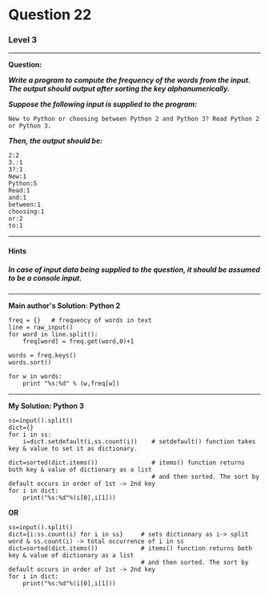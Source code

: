 # Question 22
### Level 3
--------------------

**Question:**

***Write a program to compute the frequency of the words from the input. The output should output after sorting the key alphanumerically.***

***Suppose the following input is supplied to the program:***

```New to Python or choosing between Python 2 and Python 3? Read Python 2 or Python 3.```

***Then, the output should be:***
```
2:2
3.:1
3?:1
New:1
Python:5
Read:1
and:1
between:1
choosing:1
or:2
to:1
```

----------------------
#### Hints
##### In case of input data being supplied to the question, it should be assumed to be a console input.

-------------------
**Main author's Solution: Python 2**
```
freq = {}   # frequency of words in text
line = raw_input()
for word in line.split():
    freq[word] = freq.get(word,0)+1

words = freq.keys()
words.sort()

for w in words:
    print "%s:%d" % (w,freq[w])
```
----------------
**My Solution: Python 3**
```
ss=input().split()
dict={}
for i in ss:
    i=dict.setdefault(i,ss.count(i))    # setdefault() function takes key & value to set it as dictionary.

dict=sorted(dict.items())               # items() function returns both key & value of dictionary as a list
                                        # and then sorted. The sort by default occurs in order of 1st -> 2nd key
for i in dict:
    print("%s:%d"%(i[0],i[1]))
```
**OR**
```
ss=input().split()
dict={i:ss.count(i) for i in ss}     # sets dictionary as i-> split word & ss.count(i) -> total occurrence of i in ss
dict=sorted(dict.items())            # items() function returns both key & value of dictionary as a list
                                     # and then sorted. The sort by default occurs in order of 1st -> 2nd key
for i in dict:
    print("%s:%d"%(i[0],i[1]))       
```
